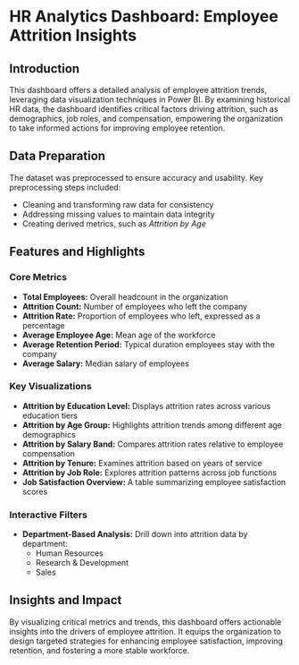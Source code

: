 # HR Analytics Dashboard: Employee Attrition Insights  

## Introduction  
This dashboard offers a detailed analysis of employee attrition trends, leveraging data visualization techniques in Power BI. By examining historical HR data, the dashboard identifies critical factors driving attrition, such as demographics, job roles, and compensation, empowering the organization to take informed actions for improving employee retention.  

## Data Preparation  
The dataset was preprocessed to ensure accuracy and usability. Key preprocessing steps included:  
- Cleaning and transforming raw data for consistency  
- Addressing missing values to maintain data integrity  
- Creating derived metrics, such as *Attrition by Age*  

## Features and Highlights  

### Core Metrics  
- **Total Employees:** Overall headcount in the organization  
- **Attrition Count:** Number of employees who left the company  
- **Attrition Rate:** Proportion of employees who left, expressed as a percentage  
- **Average Employee Age:** Mean age of the workforce  
- **Average Retention Period:** Typical duration employees stay with the company  
- **Average Salary:** Median salary of employees  

### Key Visualizations  
- **Attrition by Education Level:** Displays attrition rates across various education tiers  
- **Attrition by Age Group:** Highlights attrition trends among different age demographics  
- **Attrition by Salary Band:** Compares attrition rates relative to employee compensation  
- **Attrition by Tenure:** Examines attrition based on years of service  
- **Attrition by Job Role:** Explores attrition patterns across job functions  
- **Job Satisfaction Overview:** A table summarizing employee satisfaction scores  

### Interactive Filters  
- **Department-Based Analysis:** Drill down into attrition data by department:  
  - Human Resources  
  - Research & Development  
  - Sales  

## Insights and Impact  
By visualizing critical metrics and trends, this dashboard offers actionable insights into the drivers of employee attrition. It equips the organization to design targeted strategies for enhancing employee satisfaction, improving retention, and fostering a more stable workforce.  
